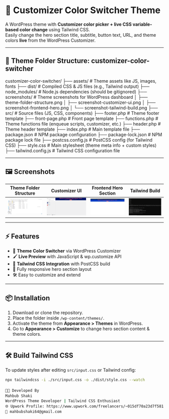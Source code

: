 # 🎨 Customizer Color Switcher Theme

A WordPress theme with **Customizer color picker + live CSS variable-based color change** using Tailwind CSS.  
Easily change the hero section title, subtitle, button text, URL, and theme colors **live** from the WordPress Customizer.

---

## 📂 Theme Folder Structure: customizer-color-switcher

customizer-color-switcher/
├── assets/ # Theme assets like JS, images, fonts
├── dist/ # Compiled CSS & JS files (e.g., Tailwind output)
├── node_modules/ # Node.js dependencies (should be gitignored)
├── screenshots/ # Theme screenshots for WordPress dashboard
│ ├── theme-folder-structure.png
│ ├── screenshot-customizer-ui.png
│ ├── screenshot-frontend-hero.png
│ └── screenshot-tailwind-build.png
├── src/ # Source files (JS, CSS, components)
├── footer.php # Theme footer template
├── front-page.php # Front page template
├── functions.php # Theme functions file (enqueue scripts, customizer, etc.)
├── header.php # Theme header template
├── index.php # Main template file
├── package.json # NPM package configuration
├── package-lock.json # NPM package lock file
├── postcss.config.js # PostCSS config (for Tailwind CSS)
├── style.css # Main stylesheet (theme meta info + custom styles)
├── tailwind.config.js # Tailwind CSS configuration file

---

## 🖼️ Screenshots

| Theme Folder Structure | Customizer UI | Frontend Hero Section | Tailwind Build |
|------------------------|--------------|-----------------------|----------------|
| ![Theme Folder](screenshots/theme-folder-structure.png) | ![Customizer UI](screenshots/screenshot-customizer-ui.png) | ![Frontend](screenshots/screenshot-frontend-hero.png) | ![Tailwind Build](screenshots/screenshot-tailwind-build.png) |

---

## ⚡ Features
- 🎨 **Theme Color Switcher** via WordPress Customizer  
- 🖌 **Live Preview** with JavaScript & wp.customize API  
- 💨 **Tailwind CSS Integration** with PostCSS build  
- 📱 Fully responsive hero section layout  
- 🛠 Easy to customize and extend

---

## 📦 Installation
1. Download or clone the repository.
2. Place the folder inside `/wp-content/themes/`.
3. Activate the theme from **Appearance > Themes** in WordPress.
4. Go to **Appearance > Customize** to change hero section content & theme colors.

---

## 🛠️ Build Tailwind CSS
To update styles after editing `src/input.css` or Tailwind config:
```bash
npx tailwindcss -i ./src/input.css -o ./dist/style.css --watch

👨‍💻 Developed By
Mahbub Shaki
WordPress Theme Developer | Tailwind CSS Enthusiast
🌐 Upwork Profile: https://www.upwork.com/freelancers/~015df70a23d7f58180
📧 mahbubshaki64@gmail.com